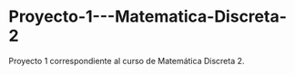 # Proyecto-1---Matematica-Discreta-2
Proyecto 1 correspondiente al curso de Matemática Discreta 2.  
